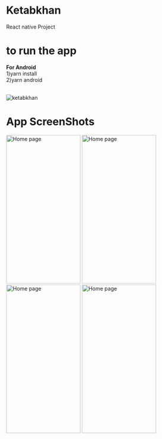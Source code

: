 # Ketabkhan
React native Project

# to run the app
<b>For Android</b><br>
1)yarn install <br>
2)yarn android<br><br>

![ketabkhan](https://user-images.githubusercontent.com/48021528/118282062-20744a00-b4e3-11eb-9d92-704d16de6faa.gif)

# App ScreenShots
<div>
<img src="https://user-images.githubusercontent.com/48021528/118283453-9f1db700-b4e4-11eb-8b1b-2118ed7c6310.jpeg" alt="Home page" width="200" height="400">
<img src="https://user-images.githubusercontent.com/48021528/118283412-94632200-b4e4-11eb-9bb2-e48b5330b625.jpeg" alt="Home page" width="200" height="400">
<img src="https://user-images.githubusercontent.com/48021528/118283424-962ce580-b4e4-11eb-92d1-ccb9a3861292.jpeg" alt="Home page" width="200" height="400">
<img src="https://user-images.githubusercontent.com/48021528/118283576-c4aac080-b4e4-11eb-8d36-e704d02c0ea9.jpeg" alt="Home page" width="200" height="400">
</div>
